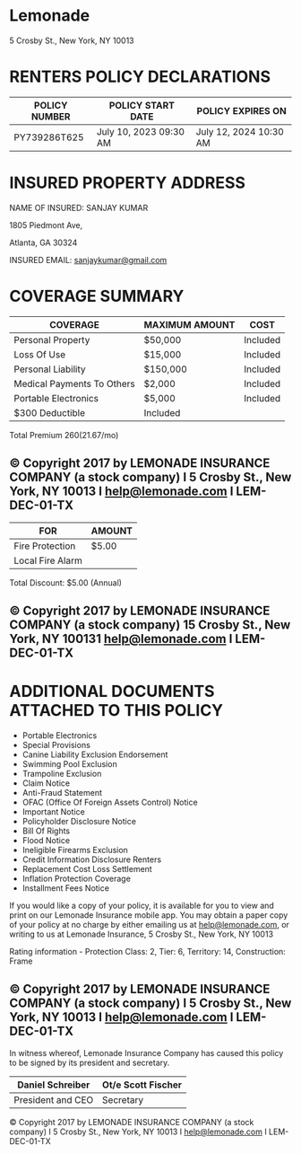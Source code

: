 # Lemonade

5 Crosby St., New York, NY 10013

# RENTERS POLICY DECLARATIONS

|POLICY NUMBER|POLICY START DATE|POLICY EXPIRES ON|
|---|---|---|
|PY739286T625|July 10, 2023 09:30 AM|July 12, 2024 10:30 AM|

# INSURED PROPERTY ADDRESS

NAME OF INSURED: SANJAY KUMAR

1805 Piedmont Ave,

Atlanta, GA 30324

INSURED EMAIL: sanjaykumar@gmail.com

# COVERAGE SUMMARY

|COVERAGE|MAXIMUM AMOUNT|COST|
|---|---|---|
|Personal Property|$50,000|Included|
|Loss Of Use|$15,000|Included|
|Personal Liability|$150,000|Included|
|Medical Payments To Others|$2,000|Included|
|Portable Electronics|$5,000|Included|
|$300 Deductible|Included| |

Total Premium $260 ($21.67/mo)

© Copyright 2017 by LEMONADE INSURANCE COMPANY (a stock company) I 5 Crosby St., New York, NY 10013 I help@lemonade.com I LEM-DEC-01-TX
---
|FOR|AMOUNT|
|---|---|
|Fire Protection|$5.00|
|Local Fire Alarm| |

Total Discount: $5.00 (Annual)

© Copyright 2017 by LEMONADE INSURANCE COMPANY (a stock company) 15 Crosby St., New York, NY 100131 help@lemonade.com I LEM-DEC-01-TX
---
# ADDITIONAL DOCUMENTS ATTACHED TO THIS POLICY

- Portable Electronics
- Special Provisions
- Canine Liability Exclusion Endorsement
- Swimming Pool Exclusion
- Trampoline Exclusion
- Claim Notice
- Anti-Fraud Statement
- OFAC (Office Of Foreign Assets Control) Notice
- Important Notice
- Policyholder Disclosure Notice
- Bill Of Rights
- Flood Notice
- Ineligible Firearms Exclusion
- Credit Information Disclosure Renters
- Replacement Cost Loss Settlement
- Inflation Protection Coverage
- Installment Fees Notice

If you would like a copy of your policy, it is available for you to view and print on our Lemonade Insurance mobile app. You may obtain a paper copy of your policy at no charge by either emailing us at help@lemonade.com, or writing to us at Lemonade Insurance, 5 Crosby St., New York, NY 10013

Rating information - Protection Class: 2, Tier: 6, Territory: 14, Construction: Frame

© Copyright 2017 by LEMONADE INSURANCE COMPANY (a stock company) I 5 Crosby St., New York, NY 10013 I help@lemonade.com I LEM-DEC-01-TX
---
In witness whereof, Lemonade Insurance Company has caused this policy to be signed by its president and secretary.

|Daniel Schreiber|Ot/e Scott Fischer|
|---|---|
|President and CEO|Secretary|

© Copyright 2017 by LEMONADE INSURANCE COMPANY (a stock company) I 5 Crosby St., New York, NY 10013 I help@lemonade.com I LEM-DEC-01-TX